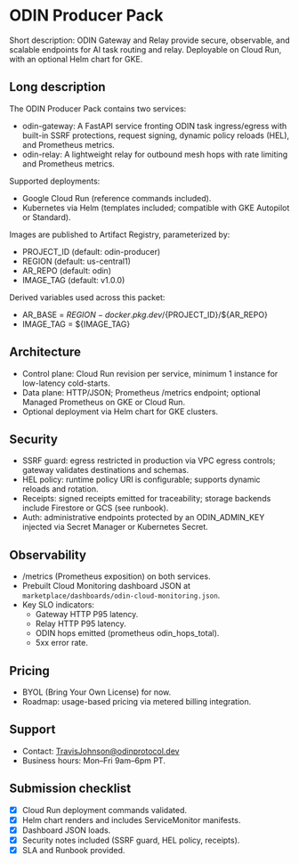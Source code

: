 # ODIN Producer Pack

Short description: ODIN Gateway and Relay provide secure, observable, and scalable endpoints for AI task routing and relay. Deployable on Cloud Run, with an optional Helm chart for GKE.

## Long description
The ODIN Producer Pack contains two services:
- odin-gateway: A FastAPI service fronting ODIN task ingress/egress with built-in SSRF protections, request signing, dynamic policy reloads (HEL), and Prometheus metrics.
- odin-relay: A lightweight relay for outbound mesh hops with rate limiting and Prometheus metrics.

Supported deployments:
- Google Cloud Run (reference commands included).
- Kubernetes via Helm (templates included; compatible with GKE Autopilot or Standard).

Images are published to Artifact Registry, parameterized by:
- PROJECT_ID (default: odin-producer)
- REGION (default: us-central1)
- AR_REPO (default: odin)
- IMAGE_TAG (default: v1.0.0)

Derived variables used across this packet:
- AR_BASE = ${REGION}-docker.pkg.dev/${PROJECT_ID}/${AR_REPO}
- IMAGE_TAG = ${IMAGE_TAG}

## Architecture
- Control plane: Cloud Run revision per service, minimum 1 instance for low-latency cold-starts.
- Data plane: HTTP/JSON; Prometheus /metrics endpoint; optional Managed Prometheus on GKE or Cloud Run.
- Optional deployment via Helm chart for GKE clusters.

## Security
- SSRF guard: egress restricted in production via VPC egress controls; gateway validates destinations and schemas.
- HEL policy: runtime policy URI is configurable; supports dynamic reloads and rotation.
- Receipts: signed receipts emitted for traceability; storage backends include Firestore or GCS (see runbook).
- Auth: administrative endpoints protected by an ODIN_ADMIN_KEY injected via Secret Manager or Kubernetes Secret.

## Observability
- /metrics (Prometheus exposition) on both services.
- Prebuilt Cloud Monitoring dashboard JSON at `marketplace/dashboards/odin-cloud-monitoring.json`.
- Key SLO indicators:
  - Gateway HTTP P95 latency.
  - Relay HTTP P95 latency.
  - ODIN hops emitted (prometheus odin_hops_total).
  - 5xx error rate.

## Pricing
- BYOL (Bring Your Own License) for now.
- Roadmap: usage-based pricing via metered billing integration.

## Support
- Contact: TravisJohnson@odinprotocol.dev
- Business hours: Mon–Fri 9am–6pm PT.

## Submission checklist
- [x] Cloud Run deployment commands validated.
- [x] Helm chart renders and includes ServiceMonitor manifests.
- [x] Dashboard JSON loads.
- [x] Security notes included (SSRF guard, HEL policy, receipts).
- [x] SLA and Runbook provided.
